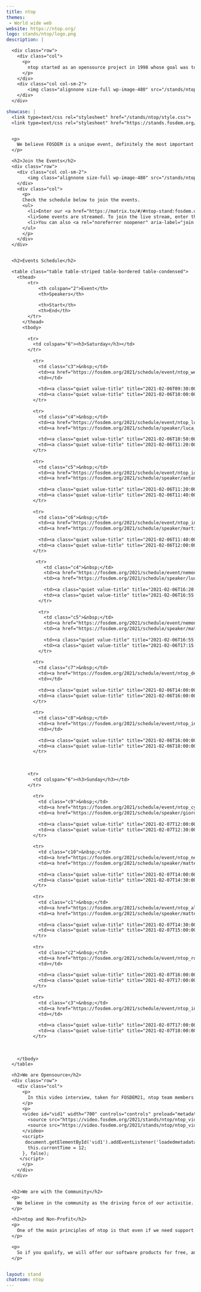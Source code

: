 ```yaml
---
title: ntop
themes:
 - World wide web
website: https://ntop.org/
logo: stands/ntop/logo.png
description: |

  <div class="row">
    <div class="col">
      <p>
        ntop started as an opensource project in 1998 whose goal was to create a simple yet effective web-based traffic monitoring platform. Many things have changed since then, including the nature of the traffic being analyzed, operating systems being run, and the way users interact with technologies. During this time, ntop has evolved into a fully-fledged research company with many opensource projects whose main spirit is still the original one, namely, innovate network monitoring using commodity hardware and freely available operating systems.
      </p>
    </div>
    <div class="col col-sm-2">
        <img class="alignnone size-full wp-image-480" src="/stands/ntop/logo.png" alt="" width="150" /></h5>
    </div>
  </div>

showcase: |
  <link type=text/css rel="stylesheet" href="/stands/ntop/style.css">
  <link type=text/css rel="stylesheet" href="https://stands.fosdem.org/css/fosdem.css">


  <p>
    We believe FOSDEM is a unique event, definitely the most important in Europe, when it comes to opensource software. We have already presented and showcased our open-source projects during past FOSDEM events, with very positive feedback. As ntop benefits daily from the opensource community and software, we believe FOSDEM is also an invaluable opportunity to give back to the community a part of what ntop develops.
  </p>

  <h2>Join the Events</h2>
  <div class="row">
    <div class="col col-sm-2">
        <img class="alignnone size-full wp-image-480" src="/stands/ntop/chat.gif" alt="" width="150" /></h5>
    </div>
    <div class="col">
      <p>
      Check the schedule below to join the events.
      <ul>
        <li>Enter our <a href="https://matrix.to/#/#ntop-stand:fosdem.org?web-instance[element.io]=chat.fosdem.org">FOSDEM21 chatroom</a> to discuss with us at any time during FOSDEM12.</li>
        <li>Some events are streamed. To join the live stream, enter the event page from the schedule below and look for the link <i>"Live stream"</i>.</li>
        <li>You can also <a rel="noreferrer noopener" aria-label="join public ntop discussions" href="https://www.ntop.org/support/faq/howto-join-public-ntop-discussions/" target="_blank">join public ntop discussions</a>.</li>
      </ul> 
      </p>
    </div>
  </div>


  <h2>Events Schedule</h2>

  <table class="table table-striped table-bordered table-condensed">
    <thead>
        <tr>
            <th colspan="2">Event</th>
            <th>Speakers</th>
            
            <th>Start</th>
            <th>End</th>
        </tr>
      </thead>
      <tbody>
      
        <tr>
          <td colspan="6"><h3>Saturday</h3></td>
        </tr>
        
          <tr>
            <td class="c3">&nbsp;</td>
            <td><a href="https://fosdem.org/2021/schedule/event/ntop_welcome/">Welcome to the stand for ntop</a></td>
            <td></td>
              
            <td><a class="quiet value-title" title="2021-02-06T09:30:00+01:00" href="https://fosdem.org/2021/schedule/day/saturday/#0930">09:30</a></td>
            <td><a class="quiet value-title" title="2021-02-06T10:00:00+01:00" href="https://fosdem.org/2021/schedule/day/saturday/#1000">10:00</a></td>
          </tr>
        
          <tr>
            <td class="c4">&nbsp;</td>
            <td><a href="https://fosdem.org/2021/schedule/event/ntop_luca_deri/">ntop @ FOSDEM<br><i>Ongoing developments and future directions</i></a></td>
            <td><a href="https://fosdem.org/2021/schedule/speaker/luca_deri/" class="quiet">Luca Deri</a></td>
              
            <td><a class="quiet value-title" title="2021-02-06T10:50:00+01:00" href="https://fosdem.org/2021/schedule/day/saturday/#1050">10:50</a></td>
            <td><a class="quiet value-title" title="2021-02-06T11:20:00+01:00" href="https://fosdem.org/2021/schedule/day/saturday/#1120">11:20</a></td>
          </tr>
        
          <tr>
            <td class="c5">&nbsp;</td>
            <td><a href="https://fosdem.org/2021/schedule/event/ntop_iot/">ntopng for IoT<br><i>How to Profitably Use ntopng in Smart Homes</i></a></td>
            <td><a href="https://fosdem.org/2021/schedule/speaker/antonis_gotsis/" class="quiet">Antonis Gotsis</a></td>
              
            <td><a class="quiet value-title" title="2021-02-06T11:20:00+01:00" href="https://fosdem.org/2021/schedule/day/saturday/#1120">11:20</a></td>
            <td><a class="quiet value-title" title="2021-02-06T11:40:00+01:00" href="https://fosdem.org/2021/schedule/day/saturday/#1140">11:40</a></td>
          </tr>
        
          <tr>
            <td class="c6">&nbsp;</td>
            <td><a href="https://fosdem.org/2021/schedule/event/ntop_industrial_network_monitoring/">Industrial Network Monitoring With ntopng<br><i>A Look into Industrial Network Protocols With ntopng</i></a></td>
            <td><a href="https://fosdem.org/2021/schedule/speaker/martin_scheu/" class="quiet">Martin Scheu</a></td>
              
            <td><a class="quiet value-title" title="2021-02-06T11:40:00+01:00" href="https://fosdem.org/2021/schedule/day/saturday/#1140">11:40</a></td>
            <td><a class="quiet value-title" title="2021-02-06T12:00:00+01:00" href="https://fosdem.org/2021/schedule/day/saturday/#1200">12:00</a></td>
          </tr>

           <tr>
              <td class="c4">&nbsp;</td>
              <td><a href="https://fosdem.org/2021/schedule/event/nemondpi/">Using nDPI for Monitoring and Security<br><i>nDPI in practice</i></a></td>
              <td><a href="https://fosdem.org/2021/schedule/speaker/luca_deri/" class="quiet">Luca Deri</a></td>
                
              <td><a class="quiet value-title" title="2021-02-06T16:20:00+01:00" href="https://fosdem.org/2021/schedule/day/saturday/#1620">16:20</a></td>
              <td><a class="quiet value-title" title="2021-02-06T16:55:00+01:00" href="https://fosdem.org/2021/schedule/day/saturday/#1655">16:55</a></td>
            </tr>
          
            <tr>
              <td class="c5">&nbsp;</td>
              <td><a href="https://fosdem.org/2021/schedule/event/nemontopng/">ntopng network monitoring and discovery<br><i>Network discovery with ntopng</i></a></td>
              <td><a href="https://fosdem.org/2021/schedule/speaker/matteo_biscosi/" class="quiet">Matteo Biscosi</a></td>
                
              <td><a class="quiet value-title" title="2021-02-06T16:55:00+01:00" href="https://fosdem.org/2021/schedule/day/saturday/#1655">16:55</a></td>
              <td><a class="quiet value-title" title="2021-02-06T17:15:00+01:00" href="https://fosdem.org/2021/schedule/day/saturday/#1715">17:15</a></td>
            </tr>
        
          <tr>
            <td class="c7">&nbsp;</td>
            <td><a href="https://fosdem.org/2021/schedule/event/ntop_dev_chat_sat2/">Chat With the ntop Developers<br><i>Meet with the Community</i></a></td>
            <td></td>
              
            <td><a class="quiet value-title" title="2021-02-06T14:00:00+01:00" href="https://fosdem.org/2021/schedule/day/saturday/#1400">14:00</a></td>
            <td><a class="quiet value-title" title="2021-02-06T16:00:00+01:00" href="https://fosdem.org/2021/schedule/day/saturday/#1600">16:00</a></td>
          </tr>
        
          <tr>
            <td class="c8">&nbsp;</td>
            <td><a href="https://fosdem.org/2021/schedule/event/ntop_installation_party_sat/">Installation Party<br><i>Tips&amp;Tricks for best results</i></a></td>
            <td></td>
              
            <td><a class="quiet value-title" title="2021-02-06T16:00:00+01:00" href="https://fosdem.org/2021/schedule/day/saturday/#1600">16:00</a></td>
            <td><a class="quiet value-title" title="2021-02-06T18:00:00+01:00" href="https://fosdem.org/2021/schedule/day/saturday/#1800">18:00</a></td>
          </tr>
        
      
    
        <tr>
          <td colspan="6"><h3>Sunday</h3></td>
        </tr>
        
          <tr>
            <td class="c9">&nbsp;</td>
            <td><a href="https://fosdem.org/2021/schedule/event/ntop_cybersecurity/">ntopng and Cybersecurity<br><i>Sorting Out Real-World issues with ntopng</i></a></td>
            <td><a href="https://fosdem.org/2021/schedule/speaker/giordano_zambelli/" class="quiet">Giordano Zambelli</a></td>
              
            <td><a class="quiet value-title" title="2021-02-07T12:00:00+01:00" href="https://fosdem.org/2021/schedule/day/sunday/#1200">12:00</a></td>
            <td><a class="quiet value-title" title="2021-02-07T12:30:00+01:00" href="https://fosdem.org/2021/schedule/day/sunday/#1230">12:30</a></td>
          </tr>
        
          <tr>
            <td class="c10">&nbsp;</td>
            <td><a href="https://fosdem.org/2021/schedule/event/ntop_network_monitoring/">ntopng Network Monitoring and Discovery<br><i>A Follow-Up with Live Demo and Examples</i></a></td>
            <td><a href="https://fosdem.org/2021/schedule/speaker/matteo_biscosi/" class="quiet">Matteo Biscosi</a></td>
              
            <td><a class="quiet value-title" title="2021-02-07T14:00:00+01:00" href="https://fosdem.org/2021/schedule/day/sunday/#1400">14:00</a></td>
            <td><a class="quiet value-title" title="2021-02-07T14:30:00+01:00" href="https://fosdem.org/2021/schedule/day/sunday/#1430">14:30</a></td>
          </tr>
        
          <tr>
            <td class="c1">&nbsp;</td>
            <td><a href="https://fosdem.org/2021/schedule/event/ntop_alerts/">ntopng Flexible Alerts - Endpoints and Recipients<br><i>How to Deliver ntopng Alerts to Downstream Recipients</i></a></td>
            <td><a href="https://fosdem.org/2021/schedule/speaker/matteo_biscosi/" class="quiet">Matteo Biscosi</a></td>
              
            <td><a class="quiet value-title" title="2021-02-07T14:30:00+01:00" href="https://fosdem.org/2021/schedule/day/sunday/#1430">14:30</a></td>
            <td><a class="quiet value-title" title="2021-02-07T15:00:00+01:00" href="https://fosdem.org/2021/schedule/day/sunday/#1500">15:00</a></td>
          </tr>
        
          <tr>
            <td class="c2">&nbsp;</td>
            <td><a href="https://fosdem.org/2021/schedule/event/ntop_round_table/">Round Table and Discussion<br><i>With the ntop Founder Luca deri and His Team</i></a></td>
            <td></td>
              
            <td><a class="quiet value-title" title="2021-02-07T16:00:00+01:00" href="https://fosdem.org/2021/schedule/day/sunday/#1600">16:00</a></td>
            <td><a class="quiet value-title" title="2021-02-07T17:00:00+01:00" href="https://fosdem.org/2021/schedule/day/sunday/#1700">17:00</a></td>
          </tr>
        
          <tr>
            <td class="c3">&nbsp;</td>
            <td><a href="https://fosdem.org/2021/schedule/event/ntop_installation_party_sun/">Installation Party<br><i>Tips&amp;Tricks for Best Results</i></a></td>
            <td></td>
              
            <td><a class="quiet value-title" title="2021-02-07T17:00:00+01:00" href="https://fosdem.org/2021/schedule/day/sunday/#1700">17:00</a></td>
            <td><a class="quiet value-title" title="2021-02-07T18:00:00+01:00" href="https://fosdem.org/2021/schedule/day/sunday/#1800">18:00</a></td>
          </tr>
        
      
    
    </tbody>
  </table>

  <h2>We are Opensource</h2>
  <div class="row">
    <div class="col">
      <p>
        In this video interview, taken for FOSDEM21, ntop team members explain what is the phylosophy behind ntop and what it means to be opensource.
      </p>
      <p>
      <video id="vid1" width="700" controls="controls" preload="metadata">
        <source src="https://video.fosdem.org/2021/stands/ntop/ntop_video1.mp4" type="video/mp4" />
        <source src="https://video.fosdem.org/2021/stands/ntop/ntop_video1.webm" type="video/webm" />
      </video>
      <script>
       document.getElementById('vid1').addEventListener('loadedmetadata', function() {
        this.currentTime = 12;
      }, false);
     </script> 
      </p>
    </div>
  </div>


  <h2>We are with the Community</h2>
  <p>
    We believe in the community as the driving force of our activitie. We want to improve ourselves and we aspire to enhance your experience with ntop opensource software. One of our main objectives is to listen to our community and work with our developers and users alike to provide high quality functionalities to our software. To say in touch with the community and the developers, you can <a rel="noreferrer noopener" aria-label="join public ntop discussions" href="https://www.ntop.org/support/faq/howto-join-public-ntop-discussions/" target="_blank">join public ntop discussions</a> or the <a href="https://matrix.to/#/#ntop-stand:fosdem.org?web-instance[element.io]=chat.fosdem.org">FOSDEM21 chatroom</a>.
  </p>

  <h2>ntop and Non-Profit</h2>
  <p>
    One of the main principles of ntop is that even if we need support for continuing our developments, we have never charged universities, education, no-profit (in this category fall NGOs, social associations for public good such as ONLUS and 501(C), hospitals, and charitable associations; other organisations such as municipalities, government departments or organisations that do not offer a public service DO NOT qualify) and scientific research organisations.
  </p>

  <p>
    So if you qualify, we will offer our software products for free, and ask our partners who manufacture hardware-based products to provide you a discount. In the latter case please mail us, and explain why you qualify for free licenses.
  </p>


layout: stand
chatroom: ntop
---
```

